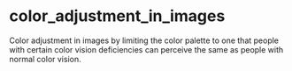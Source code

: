 # color_adjustment_in_images
Color adjustment in images by limiting the color palette to one that people with certain color vision deficiencies can perceive the same as people with normal color vision.
